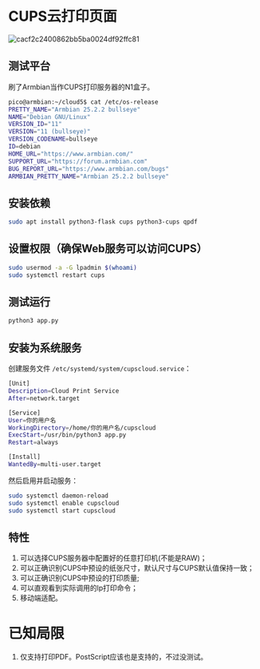 # CUPS云打印页面
![cacf2c2400862bb5ba0024df92ffc81](https://github.com/user-attachments/assets/64792046-3593-4f7c-aaaa-0bb54eac7fa6)


## 测试平台
刷了Armbian当作CUPS打印服务器的N1盒子。
```bash
pico@armbian:~/cloud5$ cat /etc/os-release 
PRETTY_NAME="Armbian 25.2.2 bullseye"
NAME="Debian GNU/Linux"
VERSION_ID="11"
VERSION="11 (bullseye)"
VERSION_CODENAME=bullseye
ID=debian
HOME_URL="https://www.armbian.com/"
SUPPORT_URL="https://forum.armbian.com"
BUG_REPORT_URL="https://www.armbian.com/bugs"
ARMBIAN_PRETTY_NAME="Armbian 25.2.2 bullseye"
```
## 安装依赖
```bash
sudo apt install python3-flask cups python3-cups qpdf
```
## 设置权限（确保Web服务可以访问CUPS）
```bash
sudo usermod -a -G lpadmin $(whoami)
sudo systemctl restart cups
```
## 测试运行
```bash
python3 app.py
```
## 安装为系统服务
创建服务文件 `/etc/systemd/system/cupscloud.service`：
```bash
[Unit]
Description=Cloud Print Service
After=network.target

[Service]
User=你的用户名
WorkingDirectory=/home/你的用户名/cupscloud
ExecStart=/usr/bin/python3 app.py
Restart=always

[Install]
WantedBy=multi-user.target
```
然后启用并启动服务：
```bash
sudo systemctl daemon-reload
sudo systemctl enable cupscloud
sudo systemctl start cupscloud
```
## 特性
1. 可以选择CUPS服务器中配置好的任意打印机(不能是RAW)；
2. 可以正确识别CUPS中预设的纸张尺寸，默认尺寸与CUPS默认值保持一致；
3. 可以正确识别CUPS中预设的打印质量;
4. 可以直观看到实际调用的lp打印命令；
5. 移动端适配。
# 已知局限
1. 仅支持打印PDF。PostScript应该也是支持的，不过没测试。
